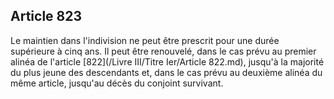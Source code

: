 Article 823
----
Le maintien dans l'indivision ne peut être prescrit pour une durée supérieure à
cinq ans. Il peut être renouvelé, dans le cas prévu au premier alinéa de
l'article [822](/Livre III/Titre Ier/Article 822.md), jusqu'à la majorité du plus jeune des descendants et, dans le cas
prévu au deuxième alinéa du même article, jusqu'au décès du conjoint survivant.
